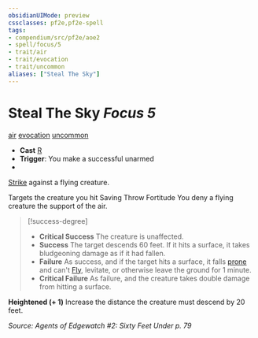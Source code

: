```yaml
---
obsidianUIMode: preview
cssclasses: pf2e,pf2e-spell
tags:
- compendium/src/pf2e/aoe2
- spell/focus/5
- trait/air
- trait/evocation
- trait/uncommon
aliases: ["Steal The Sky"]
---
```

# Steal The Sky *Focus 5*   
[air](rules/traits/air.md "Air Energy & Element Trait")  [evocation](rules/traits/evocation.md "Evocation School Trait")  [uncommon](rules/traits/uncommon.md "Uncommon Rarity Trait")  

- **Cast** [R](rules/core-rulebook/chapter-9-playing-the-game.md#Actions "Reaction") 
- **Trigger**: You make a successful unarmed
- 

[Strike](rules/actions/strike.md) against a flying creature.

Targets the creature you hit Saving Throw Fortitude You deny a flying creature the support of the air.

> [!success-degree] 
> - **Critical Success** The creature is unaffected.
> - **Success** The target descends 60 feet. If it hits a surface, it takes bludgeoning damage as if it had fallen.
> - **Failure** As success, and if the target hits a surface, it falls [prone](rules/conditions.md#Prone) and can't [Fly](rules/actions/fly.md), levitate, or otherwise leave the ground for 1 minute.
> - **Critical Failure** As failure, and the creature takes double damage from hitting a surface.

**Heightened (+ 1)** Increase the distance the creature must descend by 20 feet.

*Source: Agents of Edgewatch #2: Sixty Feet Under p. 79*